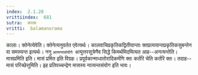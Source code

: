 ```yaml
---
index:  2.1.28
vrittiindex:  681
sutra:  कालाः
vritti:  balamanorama 
---
```


कालाः। क्तेनेत्येवेति। क्तेनेत्यनुवर्तत एवेत्यर्थः। कालवाचिप्रकृतिकद्वितीयान्ताः क्तप्रत्ययान्तप्रकृतिकसुबन्तेन वा समस्यन्त इत्यर्थः। ननु `अत्यन्तसंयोगे चे`त्युत्तरसूत्रेणैव सिद्धे किमर्थमिदमित्यत आह--अनत्यन्तेति। मासप्रमिति इति। मासं प्रमित इति विग्रहः। प्रपूर्वकान्माधातोरादिकर्मणि क्तः कर्तरि चेति कर्तरि क्तः। तदाह--मासं परिच्छेत्तुमिति। इह प्रतिपच्चन्द्रेण मासस्य नात्यन्तसंयोग इति भावः। 

